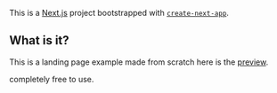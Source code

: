 This is a [Next.js](https://nextjs.org/) project bootstrapped with [`create-next-app`](https://github.com/vercel/next.js/tree/canary/packages/create-next-app).

## What is it?

This is a landing page example made from scratch here is the [preview](https://dev.veezen.com/).

completely free to use.
